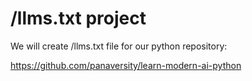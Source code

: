 # /llms.txt project

We will create /llms.txt file for our python repository:

https://github.com/panaversity/learn-modern-ai-python